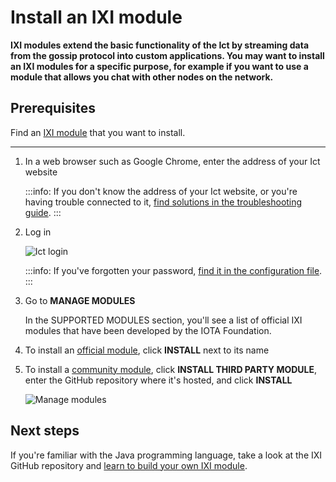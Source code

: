 # Install an IXI module

**IXI modules extend the basic functionality of the Ict by streaming data from the gossip protocol into custom applications. You may want to install an IXI modules for a specific purpose, for example if you want to use a module that allows you chat with other nodes on the network.**

## Prerequisites

Find an [IXI module](../references/ixi-modules.md) that you want to install.

---

1. In a web browser such as Google Chrome, enter the address of your Ict website

    :::info:
    If you don't know the address of your Ict website, or you're having trouble connected to it, [find solutions in the troubleshooting guide](../references/troubleshooting.md).
    :::

2. Log in

    ![Ict login](../ict-password.png)

    :::info:
    If you've forgotten your password, [find it in the configuration file](../references/troubleshooting.md).
    :::

3. Go to **MANAGE MODULES**

    In the SUPPORTED MODULES section, you'll see a list of official IXI modules that have been developed by the IOTA Foundation.

4. To install an [official module](../references/ixi-modules.md), click **INSTALL** next to its name

5. To install a [community module](../references/ixi-modules.md), click **INSTALL THIRD PARTY MODULE**, enter the GitHub repository where it's hosted, and click **INSTALL**

    ![Manage modules](../manage-modules.png)

## Next steps

If you're familiar with the Java programming language, take a look at the IXI GitHub repository and [learn to build your own IXI module](https://github.com/iotaledger/ixi/blob/master/README.md).